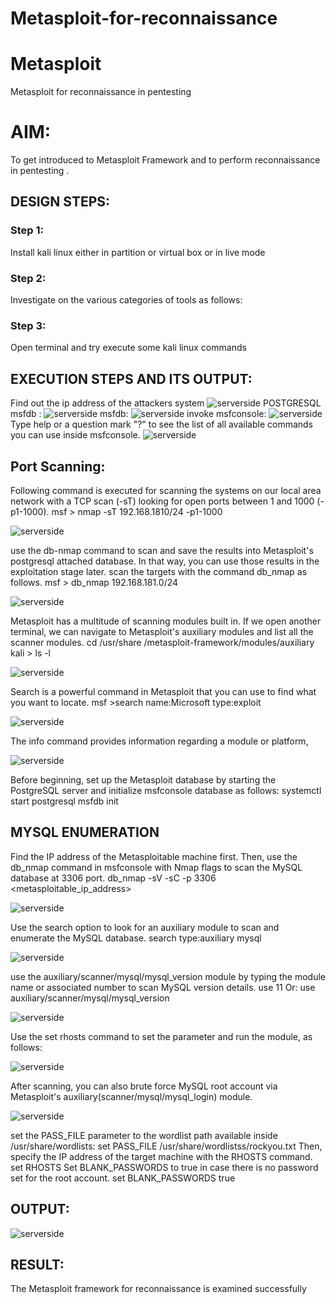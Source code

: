 # Metasploit-for-reconnaissance
# Metasploit
Metasploit for reconnaissance in pentesting

# AIM:

To get introduced to Metasploit Framework and to  perform reconnaissance  in pentesting .

## DESIGN STEPS:

### Step 1:

Install kali linux either in partition or virtual box or in live mode

### Step 2:

Investigate on the various categories of tools as follows:

### Step 3:

Open terminal and try execute some kali linux commands

## EXECUTION STEPS AND ITS OUTPUT:
Find out the ip address of the attackers system
![serverside](/img5/m1.png)
POSTGRESQL msfdb :
![serverside](/img5/m2.png)
msfdb:
![serverside](/img5/m3.png)
invoke msfconsole:
![serverside](/img5/m4.png)
Type help or a question mark "?" to see the list of all available commands you can use inside msfconsole.
![serverside](/img5/m5.png)

## Port Scanning:

Following command is executed for scanning the systems on our local area network with a TCP scan (-sT) looking for open ports between 1 and 1000 (-p1-1000). msf > nmap -sT 192.168.1810/24 -p1-1000

![serverside](/img5/m6.png)

use the db-nmap command to scan and save the results into Metasploit's postgresql attached database. In that way, you can use those results in the exploitation stage later. scan the targets with the command db_nmap as follows. msf > db_nmap 192.168.181.0/24

![serverside](/img5/m7.png)

Metasploit has a multitude of scanning modules built in. If we open another terminal, we can navigate to Metasploit's auxiliary modules and list all the scanner modules. cd /usr/share /metasploit-framework/modules/auxiliary kali > ls -l

![serverside](/img5/m8.png)

Search is a powerful command in Metasploit that you can use to find what you want to locate. msf >search name:Microsoft type:exploit

![serverside](/img5/m9.png)

The info command provides information regarding a module or platform,

![serverside](/img5/m10.png)

Before beginning, set up the Metasploit database by starting the PostgreSQL server and initialize msfconsole database as follows: systemctl start postgresql msfdb init

## MYSQL ENUMERATION 
Find the IP address of the Metasploitable machine first. Then, use the db_nmap command in msfconsole with Nmap flags to scan the MySQL database at 3306 port. db_nmap -sV -sC -p 3306 <metasploitable_ip_address>

![serverside](/img5/m11.png)

Use the search option to look for an auxiliary module to scan and enumerate the MySQL database. search type:auxiliary mysql

![serverside](/img5/m12.png)

use the auxiliary/scanner/mysql/mysql_version module by typing the module name or associated number to scan MySQL version details. use 11 Or: use auxiliary/scanner/mysql/mysql_version

![serverside](/img5/m13.png)

Use the set rhosts command to set the parameter and run the module, as follows:

![serverside](/img5/m14.png)

After scanning, you can also brute force MySQL root account via Metasploit's auxiliary(scanner/mysql/mysql_login) module.


![serverside](/img5/m15.png)

set the PASS_FILE parameter to the wordlist path available inside /usr/share/wordlists: set PASS_FILE /usr/share/wordlistss/rockyou.txt Then, specify the IP address of the target machine with the RHOSTS command. set RHOSTS Set BLANK_PASSWORDS to true in case there is no password set for the root account. set BLANK_PASSWORDS true

## OUTPUT:


![serverside](/img5/m16.png)

## RESULT:
The Metasploit framework for reconnaissance is  examined successfully
